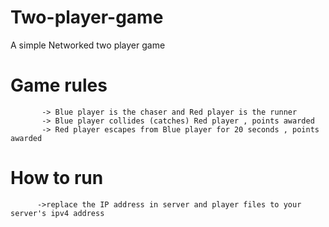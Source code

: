 # Two-player-game
A simple Networked two player game 
# Game rules 
           -> Blue player is the chaser and Red player is the runner 
           -> Blue player collides (catches) Red player , points awarded 
           -> Red player escapes from Blue player for 20 seconds , points awarded 
# How to run
          ->replace the IP address in server and player files to your server's ipv4 address

